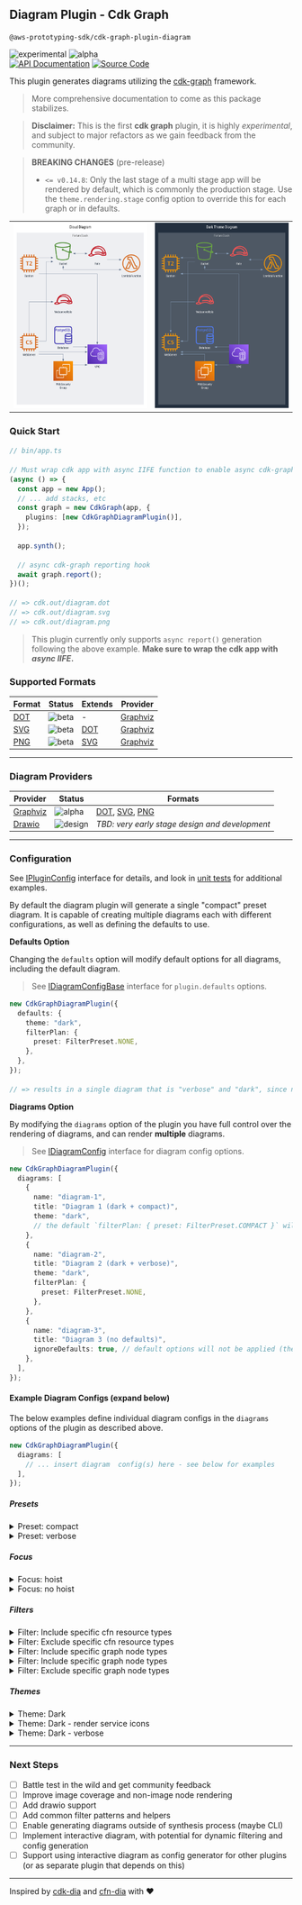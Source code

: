 ## Diagram Plugin - Cdk Graph

`@aws-prototyping-sdk/cdk-graph-plugin-diagram`

![experimental](https://img.shields.io/badge/stability-experimental-orange.svg)
![alpha](https://img.shields.io/badge/version-alpha-red.svg) \
[![API Documentation](https://img.shields.io/badge/view-API_Documentation-blue.svg)](https://aws.github.io/aws-prototyping-sdk/typescript/cdk-graph-plugin-diagram/index.html)
[![Source Code](https://img.shields.io/badge/view-Source_Code-blue.svg)](https://github.com/aws/aws-prototyping-sdk/tree/mainline/packages/cdk-graph-plugin-diagram)

This plugin generates diagrams utilizing the [cdk-graph](https://aws.github.io/aws-prototyping-sdk/typescript/cdk-graph/index.html) framework.

> More comprehensive documentation to come as this package stabilizes.

> **Disclaimer:** This is the first **cdk graph** plugin, it is highly _experimental_, and subject to major refactors as we gain feedback from the community.

> **BREAKING CHANGES** (pre-release)
>
> - `<= v0.14.8`: Only the last stage of a multi stage app will be rendered by default, which is commonly the production stage. Use the `theme.rendering.stage` config option to override this for each graph or in defaults.

|                                                                            |                                                                         |
| -------------------------------------------------------------------------- | ----------------------------------------------------------------------- |
| <img src="docs/assets/cdk-graph-plugin-diagram/default.png" width="300" /> | <img src="docs/assets/cdk-graph-plugin-diagram/dark.png" width="300" /> |

### Quick Start

```ts
// bin/app.ts

// Must wrap cdk app with async IIFE function to enable async cdk-graph report
(async () => {
  const app = new App();
  // ... add stacks, etc
  const graph = new CdkGraph(app, {
    plugins: [new CdkGraphDiagramPlugin()],
  });

  app.synth();

  // async cdk-graph reporting hook
  await graph.report();
})();

// => cdk.out/diagram.dot
// => cdk.out/diagram.svg
// => cdk.out/diagram.png
```

> This plugin currently only supports `async report()` generation following the above example. **Make sure to wrap the cdk app with _async IIFE_.**

### Supported Formats

| Format                                          | Status                                                     | Extends                                         | Provider                            |
| ----------------------------------------------- | ---------------------------------------------------------- | ----------------------------------------------- | ----------------------------------- |
| [DOT](https://graphviz.org/docs/outputs/canon/) | ![beta](https://img.shields.io/badge/status-beta-cyan.svg) | -                                               | [Graphviz](docs/graphviz/README.md) |
| [SVG](https://graphviz.org/docs/outputs/svg/)   | ![beta](https://img.shields.io/badge/status-beta-cyan.svg) | [DOT](https://graphviz.org/docs/outputs/canon/) | [Graphviz](docs/graphviz/README.md) |
| [PNG](https://graphviz.org/docs/outputs/png/)   | ![beta](https://img.shields.io/badge/status-beta-cyan.svg) | [SVG](https://graphviz.org/docs/outputs/canon/) | [Graphviz](docs/graphviz/README.md) |

---

### Diagram Providers

| Provider                            | Status                                                         | Formats                                                                                                                                       |
| ----------------------------------- | -------------------------------------------------------------- | --------------------------------------------------------------------------------------------------------------------------------------------- |
| [Graphviz](docs/graphviz/README.md) | ![alpha](https://img.shields.io/badge/status-alpha-orange.svg) | [DOT](https://graphviz.org/docs/outputs/canon/), [SVG](https://graphviz.org/docs/outputs/svg/), [PNG](https://graphviz.org/docs/outputs/png/) |
| [Drawio](docs/drawio/README.md)     | ![design](https://img.shields.io/badge/status-design-tan.svg)  | _TBD: very early stage design and development_                                                                                                |

---

### Configuration

See [IPluginConfig](https://aws.github.io/aws-prototyping-sdk/typescript/cdk-graph-plugin-diagram/index.html#ipluginconfig) interface for details, and look in [unit tests](https://github.com/aws/aws-prototyping-sdk/tree/mainline/packages/cdk-graph-plugin-diagram/test/graphviz) for additional examples.

By default the diagram plugin will generate a single "compact" preset diagram.
It is capable of creating multiple diagrams each with different configurations, as well as defining the defaults to use.

**Defaults Option**

Changing the `defaults` option will modify default options for all diagrams, including the default diagram.

> See [IDiagramConfigBase](https://aws.github.io/aws-prototyping-sdk/typescript/cdk-graph-plugin-diagram/index.html#idiagramconfigbase) interface for `plugin.defaults` options.

```ts
new CdkGraphDiagramPlugin({
  defaults: {
    theme: "dark",
    filterPlan: {
      preset: FilterPreset.NONE,
    },
  },
});

// => results in a single diagram that is "verbose" and "dark", since no resources are filtered
```

**Diagrams Option**

By modifying the `diagrams` option of the plugin you have full control over the rendering of diagrams, and can render **multiple** diagrams.

> See [IDiagramConfig](https://aws.github.io/aws-prototyping-sdk/typescript/cdk-graph-plugin-diagram/index.html#idiagramconfig) interface for diagram config options.

```ts
new CdkGraphDiagramPlugin({
  diagrams: [
    {
      name: "diagram-1",
      title: "Diagram 1 (dark + compact)",
      theme: "dark",
      // the default `filterPlan: { preset: FilterPreset.COMPACT }` will still apply
    },
    {
      name: "diagram-2",
      title: "Diagram 2 (dark + verbose)",
      theme: "dark",
      filterPlan: {
        preset: FilterPreset.NONE,
      },
    },
    {
      name: "diagram-3",
      title: "Diagram 3 (no defaults)",
      ignoreDefaults: true, // default options will not be applied (theme, filterPlan, etc)
    },
  ],
});
```

#### Example Diagram Configs (expand below)

The below examples define individual diagram configs in the `diagrams` options of the plugin as described above.

```ts
new CdkGraphDiagramPlugin({
  diagrams: [
    // ... insert diagram  config(s) here - see below for examples
  ],
});
```

##### **Presets**

<details>
<summary>Preset: compact</summary>

[<img src="docs/assets/cdk-graph-plugin-diagram/compact.png" height="200" />](docs/assets/cdk-graph-plugin-diagram/compact.png)

```ts
{
  name: "compact",
  title: "Compact Diagram",
  filterPlan: {
    preset: FilterPreset.COMPACT,
  },
},
```

</details>

<details>
<summary>Preset: verbose</summary>

[<img src="docs/assets/cdk-graph-plugin-diagram/verbose.png" height="200" />](docs/assets/cdk-graph-plugin-diagram/verbose.png)

```ts
{
  name: "verbose",
  title: "Verbose Diagram",
  format: DiagramFormat.PNG,
  ignoreDefaults: true,
},
```

</details>

##### **Focus**

<details>
<summary>Focus: hoist</summary>

[<img src="docs/assets/cdk-graph-plugin-diagram/focus.png" height="200" />](docs/assets/cdk-graph-plugin-diagram/focus.png)

```ts
{
  name: "focus",
  title: "Focus Lambda Diagram (non-extraneous)",
  filterPlan: {
    focus: (store) =>
      store.getNode(getConstructUUID(app.stack.lambda)),
    preset: FilterPreset.NON_EXTRANEOUS,
  },
  ignoreDefaults: true,
},
```

</details>

<details>
<summary>Focus: no hoist</summary>

[<img src="docs/assets/cdk-graph-plugin-diagram/focus-nohoist.png" height="200" />](docs/assets/cdk-graph-plugin-diagram/focus-nohoist.png)

```ts
{
  name: "focus-nohoist",
  title: "Focus WebServer Diagram (noHoist, verbose)",
  filterPlan: {
    focus: {
      node: (store) =>
        store.getNode(getConstructUUID(app.stack.webServer)),
      noHoist: true,
    },
  },
  ignoreDefaults: true,
},
```

</details>

##### **Filters**

<details>
<summary>Filter: Include specific cfn resource types</summary>

[<img src="docs/assets/cdk-graph-plugin-diagram/filter-cfntype-include.png" height="200" />](docs/assets/cdk-graph-plugin-diagram/filter-cfntype-include.png)

```ts
{
  name: "includeCfnType",
  title: "Include CfnType Diagram (filter)",
  filterPlan: {
    filters: [
      Filters.includeCfnType([
        aws_arch.CfnSpec.ServiceResourceDictionary.EC2.Instance,
        /AWS::Lambda::Function.*/,
        "AWS::IAM::Role",
      ]),
      Filters.compact(),
    ],
  },
},
```

</details>

<details>
<summary>Filter: Exclude specific cfn resource types</summary>

[<img src="docs/assets/cdk-graph-plugin-diagram/filter-cfntype-exclude.png" height="200" />](docs/assets/cdk-graph-plugin-diagram/filter-cfntype-exclude.png)

```ts
{
  name: "excludeCfnType",
  title: "Exclude CfnType Diagram (filter)",
  filterPlan: {
    filters: [
      Filters.excludeCfnType([
        /AWS::EC2::VPC.*/,
        aws_arch.CfnSpec.ServiceResourceDictionary.IAM.Role,
      ]),
      Filters.compact(),
    ],
  },
},
```

</details>

<details>
<summary>Filter: Include specific graph node types</summary>

[<img src="docs/assets/cdk-graph-plugin-diagram/filter-nodetype-include.png" height="200" />](docs/assets/cdk-graph-plugin-diagram/filter-nodetype-include.png)

```ts
{
  name: "includeNodeType",
  title: "Include NodeType Diagram (filter)",
  filterPlan: {
    filters: [
      Filters.includeNodeType([
        NodeTypeEnum.STACK,
        NodeTypeEnum.RESOURCE,
      ]),
      Filters.compact(),
    ],
  },
},
```

</details>

<details>
<summary>Filter: Include specific graph node types</summary>

[<img src="docs/assets/cdk-graph-plugin-diagram/filter-nodetype-include.png" height="200" />](docs/assets/cdk-graph-plugin-diagram/filter-nodetype-include.png)

```ts
{
  name: "includeNodeType",
  title: "Include NodeType Diagram (filter)",
  filterPlan: {
    filters: [
      Filters.includeNodeType([
        NodeTypeEnum.STACK,
        NodeTypeEnum.RESOURCE,
      ]),
      Filters.compact(),
    ],
  },
},
```

</details>

<details>
<summary>Filter: Exclude specific graph node types</summary>

[<img src="docs/assets/cdk-graph-plugin-diagram/filter-nodetype-exclude.png" height="200" />](docs/assets/cdk-graph-plugin-diagram/filter-nodetype-exclude.png)

```ts
{
  name: "excludeNodeType",
  title: "Exclude NodeType Diagram (filter)",
  filterPlan: {
    filters: [
      Filters.excludeNodeType([
        NodeTypeEnum.NESTED_STACK,
        NodeTypeEnum.CFN_RESOURCE,
        NodeTypeEnum.OUTPUT,
        NodeTypeEnum.PARAMETER,
      ]),
      Filters.compact(),
    ],
  },
},
```

</details>

##### **Themes**

<details>
<summary>Theme: Dark</summary>

[<img src="docs/assets/cdk-graph-plugin-diagram/dark.png" height="200" />](docs/assets/cdk-graph-plugin-diagram/dark.png)

```ts
{
  name: "Dark",
  title: "Dark Theme Diagram",
  theme: theme,
},
```

</details>

<details>
<summary>Theme: Dark - render service icons</summary>

[<img src="docs/assets/cdk-graph-plugin-diagram/dark-services.png" height="200" />](docs/assets/cdk-graph-plugin-diagram/dark-services.png)

```ts
{
  name: "dark-services",
  title: "Dark Theme Custom Diagram",
  theme: {
    theme: theme,
    rendering: {
      resourceIconMin: GraphThemeRenderingIconTarget.SERVICE,
      resourceIconMax: GraphThemeRenderingIconTarget.CATEGORY,
      cfnResourceIconMin: GraphThemeRenderingIconTarget.DATA,
      cfnResourceIconMax: GraphThemeRenderingIconTarget.RESOURCE,
    },
  },
},
```

</details>
<details>
<summary>Theme: Dark - verbose</summary>

[<img src="docs/assets/cdk-graph-plugin-diagram/dark-verbose.png" height="200" />](docs/assets/cdk-graph-plugin-diagram/dark-verbose.png)

```ts
{
  name: "dark-verbose",
  title: "Dark Theme Verbose Diagram",
  ignoreDefaults: true,
  theme: theme,
},
```

</details>

---

### Next Steps

- [ ] Battle test in the wild and get community feedback
- [ ] Improve image coverage and non-image node rendering
- [ ] Add drawio support
- [ ] Add common filter patterns and helpers
- [ ] Enable generating diagrams outside of synthesis process (maybe CLI)
- [ ] Implement interactive diagram, with potential for dynamic filtering and config generation
- [ ] Support using interactive diagram as config generator for other plugins (or as separate plugin that depends on this)

---

Inspired by [cdk-dia](https://github.com/pistazie/cdk-dia) and [cfn-dia](https://github.com/mhlabs/cfn-diagram) with ❤️

